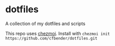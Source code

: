 # dotfiles

A collection of my dotfiles and scripts

This repo uses [chezmoi](https://chezmoi.io/). Install with `chezmoi init https://github.com/cfbender/dotfiles.git`
